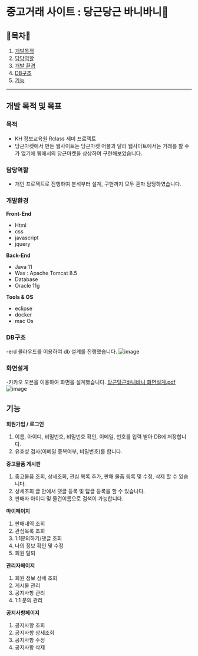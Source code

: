 # 중고거래 사이트 : 당근당근 바니바니🥕

## 🥕목차🥕
1. [개발목적](#목적)
2. [담당역할](#담당역할)
3. [개발 환경](#개발환경)
4. [DB구조](#DB구조)
5. [기능](#기능)
-----

## 개발 목적 및 목표 

### 목적
- KH 정보교육원 Rclass 세미 프로젝트
- 당근마켓에서 만든 웹사이트는 당근마켓 어플과 달라 웹사이트에서는 거래를 할 수가 없기에 웹에서의 
당근마켓을 상상하여 구현해보았습니다.   

### 담당역할 
- 개인 프로젝트로 진행하여 분석부터 설계, 구현까지 모두 혼자 담당하였습니다. 


### 개발환경 
**Front-End** 
- Html
- css 
- javascript
- jquery

**Back-End**
- Java 11 
- Was : Apache Tomcat 8.5
- Database
- Oracle 11g

**Tools & OS**
- eclipse
- docker
- mac Os

### DB구조 
-erd 클라우드를 이용하여 db 설계를 진행했습니다. 
![image](https://user-images.githubusercontent.com/67987230/132698321-0d7834a4-c760-4879-a56a-4dbe50fd5d6e.png)

### 화면설계 
-카카오 오븐을 이용하여 화면을 설계했습니다. 
[당근당근바니바니 화면설계.pdf](https://github.com/sehoong0429/semi_CarrotBunny/files/7138004/default.pdf)
![image](https://user-images.githubusercontent.com/67987230/132700921-679c1677-21d9-4321-a06f-a9d737279fc4.png)



## 기능
**회원가입 / 로그인**
1. 이름, 아이디, 비밀번호, 비밀번호 확인, 이메일, 번호를 입력 받아 DB에 저장합니다.
2. 유효성 검사(이메일 중복여부, 비밀번호)를 합니다. 

**중고물품 게시판**
1. 중고물품 조회, 상세조회, 관심 목록 추가, 판매 물품 등록 및 수정, 삭제 할 수 있습니다.
2. 상세조회 글 안에서 댓글 등록 및 답글 등록을 할 수 있습니다.
3. 판매자 아이디 및 물건이름으로 검색이 가능합니다. 

**마이페이지**
1. 판매내역 조회
2. 관심목록 조회 
3. 1:1문의하기/댓글 조회
4. 나의 정보 확인 및 수정 
5. 회원 탈퇴 

**관리자페이지**
1. 회원 정보 상세 조회
2. 게시물 관리
3. 공지사항 관리
4. 1:1 문의 관리

**공지사항페이지**
1. 공지사항 조회
2. 공지사항 상세조회
3. 공지사항 수정 
4. 공지사항 삭제
 


